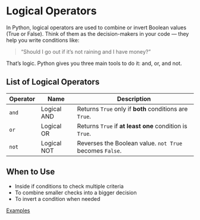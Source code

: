 # Logical Operators

In Python, logical operators are used to combine or invert Boolean values (True or False). Think of them as the decision-makers in your code — they help you write conditions like:

> “Should I go out if it’s not raining and I have money?”

That’s logic. Python gives you three main tools to do it: and, or, and not.


## List of Logical Operators
| Operator | Name        | Description                                             |
| -------- | ----------- | ------------------------------------------------------- |
| `and`    | Logical AND | Returns `True` only if **both** conditions are `True`.  |
| `or`     | Logical OR  | Returns `True` if **at least one** condition is `True`. |
| `not`    | Logical NOT | Reverses the Boolean value. `not True` becomes `False`. |


## When to Use
- Inside if conditions to check multiple criteria
- To combine smaller checks into a bigger decision
- To invert a condition when needed

[Examples]()
